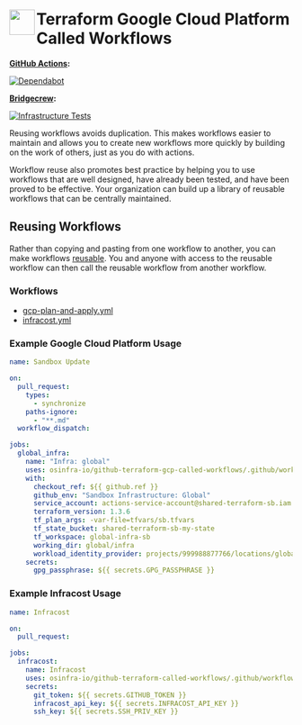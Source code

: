 # <img align="left" width="45" height="45" src="https://user-images.githubusercontent.com/1610100/201473670-e0e6bdeb-742f-4be1-a47a-3506309620a3.png"> Terraform Google Cloud Platform Called Workflows

**[GitHub Actions](https://github.com/osinfra-io/github-terraform-gcp-called-workflows/actions):**

[![Dependabot](https://github.com/osinfra-io/github-terraform-gcp-called-workflows/actions/workflows/local-dependabot.yml/badge.svg)](https://github.com/osinfra-io/github-terraform-gcp-called-workflows/actions/workflows/local-dependabot.yml)

**[Bridgecrew](https://www.bridgecrew.cloud/projects?types=Passed&repository=osinfra-io%2Fgithub-terraform-gcp-called-workflows&branch=main):**

[![Infrastructure Tests](https://www.bridgecrew.cloud/badges/github/osinfra-io/github-terraform-gcp-called-workflows/general)](https://www.bridgecrew.cloud/link/badge?vcs=github&fullRepo=osinfra-io%2Fgithub-terraform-gcp-called-workflows&benchmark=INFRASTRUCTURE+SECURITY)

Reusing workflows avoids duplication. This makes workflows easier to maintain and allows you to create new workflows
more quickly by building on the work of others, just as you do with actions.

Workflow reuse also promotes best practice by helping you to use workflows that are well designed, have already been
tested, and have been proved to be effective. Your organization can build up a library of reusable workflows that can
be centrally maintained.

## Reusing Workflows

Rather than copying and pasting from one workflow to another, you can make workflows [reusable](https://docs.github.com/en/actions/learn-github-actions/reusing-workflows). You and anyone with access to the reusable workflow can then call the reusable workflow from another workflow.

### Workflows

- [gcp-plan-and-apply.yml](.github/workflows/gcp-plan-and-apply.yml)
- [infracost.yml](.github/workflows/infracost.yml)

### Example Google Cloud Platform Usage

```yaml
name: Sandbox Update

on:
  pull_request:
    types:
      - synchronize
    paths-ignore:
      - "**.md"
  workflow_dispatch:

jobs:
  global_infra:
    name: "Infra: global"
    uses: osinfra-io/github-terraform-gcp-called-workflows/.github/workflows/gcp-plan-and-apply.yml@v.0.0.0
    with:
      checkout_ref: ${{ github.ref }}
      github_env: "Sandbox Infrastructure: Global"
      service_account: actions-service-account@shared-terraform-sb.iam.gserviceaccount.com
      terraform_version: 1.3.6
      tf_plan_args: -var-file=tfvars/sb.tfvars
      tf_state_bucket: shared-terraform-sb-my-state
      tf_workspace: global-infra-sb
      working_dir: global/infra
      workload_identity_provider: projects/999988877766/locations/global/workloadIdentityPools/github-actions/providers/github-actions-oidc
    secrets:
      gpg_passphrase: ${{ secrets.GPG_PASSPHRASE }}
```

### Example Infracost Usage

```yaml
name: Infracost

on:
  pull_request:

jobs:
  infracost:
    name: Infracost
    uses: osinfra-io/github-terraform-called-workflows/.github/workflows/infracost.yml@v0.0.0
    secrets:
      git_token: ${{ secrets.GITHUB_TOKEN }}
      infracost_api_key: ${{ secrets.INFRACOST_API_KEY }}
      ssh_key: ${{ secrets.SSH_PRIV_KEY }}
```
